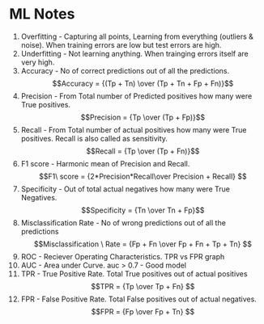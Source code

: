 # ML Notes
1. Overfitting - Capturing all points, Learning from everything (outliers & noise). When training errors are low but test errors are high.
2. Underfitting - Not learning anything. When trainging errors itself are very high.
3. Accuracy - No of correct predictions out of all the predictions.
    $$Accuracy = {(Tp + Tn) \over (Tp + Tn + Fp + Fn)}$$
4. Precision - From Total number of Predicted positives how many were True positives.
    $$Precision = {Tp \over (Tp + Fp)}$$
5. Recall - From Total number of actual positives how many were True positives. Recall is also called as sensitivity.
    $$Recall = {Tp \over (Tp + Fn)}$$
6. F1 score - Harmonic mean of Precision and Recall.
    $$F1\ score = {2*Precision*Recall\over Precision + Recall} $$
7. Specificity - Out of total actual negatives how many were True Negatives.
    $$Specificity = {Tn \over Tn + Fp}$$
8. Misclassification Rate - No of wrong predictions out of all the predictions
    $$Misclassification \  Rate = {Fp + Fn \over Fp + Fn + Tp + Tn} $$
9. ROC - Reciever Operating Characteristics. TPR vs FPR graph
10. AUC - Area under Curve. auc > 0.7 - Good model
11. TPR - True Positive Rate. Total True positives out of actual positives
        $$TPR = {Tp \over Tp + Fn} $$
12. FPR - False Positive Rate. Total False positives out of actual negatives.
        $$FPR = {Fp \over Fp + Tn} $$